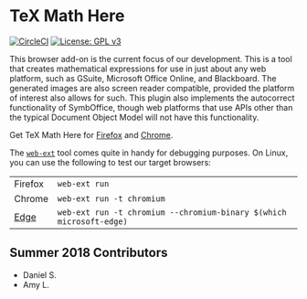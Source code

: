 TeX Math Here
=============
[![CircleCI](https://circleci.com/gh/mathaddons/tex-math-here.svg?style=shield)](https://circleci.com/gh/mathaddons/tex-math-here)
[![License: GPL v3](https://img.shields.io/badge/License-GPLv3-blue.svg)](https://www.gnu.org/licenses/gpl-3.0)

This browser add-on is the current focus of our development. This is a tool that
creates mathematical expressions for use in just about any web platform, such as
GSuite, Microsoft Office Online, and Blackboard. The generated images are also
screen reader compatible, provided the platform of interest also allows for
such. This plugin also implements the autocorrect functionality of SymbOffice,
though web platforms that use APIs other than the typical Document Object Model
will not have this functionality.

Get TeX Math Here for
[Firefox](https://addons.mozilla.org/en-US/firefox/addon/tex-math-here/)
and
[Chrome](https://chrome.google.com/webstore/detail/tex-math-here/gopfokpflndblbooehdbffnnjmnegeph).

The [`web-ext`](https://github.com/mozilla/web-ext) tool comes quite in handy
for debugging purposes. On Linux, you can use the following to test our target
browsers:

 |  |   |
 |---------|------------------|
 | Firefox | `web-ext run` |
 | Chrome | `web-ext run -t chromium` |
 | [Edge](https://www.microsoftedgeinsider.com/en-us/) | `web-ext run -t chromium --chromium-binary $(which microsoft-edge)` |

## Summer 2018 Contributors
 - Daniel S.
 - Amy L.
